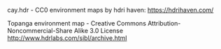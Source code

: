 cay.hdr - CC0 environment maps by hdri haven:
https://hdrihaven.com/

Topanga environment map - Creative Commons Attribution-Noncommercial-Share Alike 3.0 License
http://www.hdrlabs.com/sibl/archive.html
